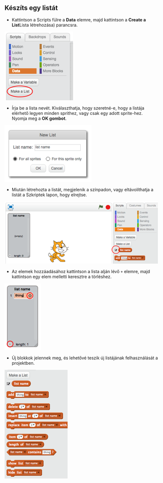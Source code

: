 ## Készíts egy listát

+ Kattintson a Scripts fülre a **Data** elemre, majd kattintson a **Create a List**Lista létrehozása) parancsra.

![Készíts egy listát](images/make-a-list.png)

+ Írja be a lista nevét. Kiválaszthatja, hogy szeretné-e, hogy a listája elérhető legyen minden sprithez, vagy csak egy adott sprite-hez. Nyomja meg a **OK gombot**.

![Lista név](images/list-name.png)

+ Miután létrehozta a listát, megjelenik a színpadon, vagy eltávolíthatja a listát a Szkriptek lapon, hogy elrejtse.

![Lista megjelenítése / elrejtése](images/list-show-hide.png)

+ Az elemek hozzáadásához kattintson a lista alján lévő `+` elemre, majd kattintson egy elem melletti keresztre a törléshez.

![Lista megjelenítése / elrejtése](images/list-add-delete.png)

+ Új blokkok jelennek meg, és lehetővé teszik új listájának felhasználását a projektben.

![Listablokkok](images/list-blocks.png)